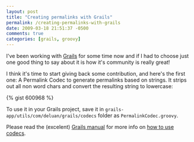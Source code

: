 ```yaml
---
layout: post
title: "Creating permalinks with Grails"
permalink: /creating-permalinks-with-grails
date: 2009-03-18 21:51:37 -0500
comments: true
categories: [grails, groovy]
---
```


I've been working with [Grails](http://grails.org) for some time now and if I had to choose just one good thing 
to say about it is how it's community is really great!

I think it's time to start giving back some contribution, and here's the first one: A Permalink Codec to generate 
permalinks based on strings. It strips out all non word chars and convert the resulting string to lowercase:

{% gist 600968 %}

To use it in your Grails project, save it in `grails-app/utils/com/deluan/grails/codecs` folder as `PermalinkCodec.groovy`.

Please read the (excelent) [Grails manual](http://grails.org/doc/latest) for more info 
on [how to use codecs](http://grails.org/doc/latest/guide/single.html#codecs).